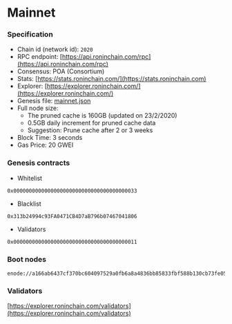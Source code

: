 # Mainnet

### Specification

* Chain id (network id): `2020`
* RPC endpoint: [https://api.roninchain.com/rpc](https://api.roninchain.com/rpc)
* Consensus: POA (Consortium)
* Stats: [https://stats.roninchain.com/](https://stats.roninchain.com)
* Explorer: [https://explorer.roninchain.com/](https://explorer.roninchain.com/)
* Genesis file: [mainnet.json](/assets/genesis-mainnet.json)
* Full node size:
   * The pruned cache is 160GB (updated on 23/2/2020)
   * 0.5GB daily increment for pruned cache data
   * Suggestion: Prune cache after 2 or 3 weeks
* Block Time: 3 seconds
* Gas Price: 20 GWEI

### Genesis contracts

* Whitelist

```
0x0000000000000000000000000000000000000033
```

* Blacklist

```
0x313b24994c93FA0471CB4D7aB796b07467041806
```

* Validators

```
0x0000000000000000000000000000000000000011
```

### Boot nodes

```
enode://a166ab6437cf370bc604097529a0fb6a8a4836bb85833fbf588b130cb73fe0517940d10c5d89c0e3e1c2800a774ac1ae2108d62cb4608556e41bc1fc4482241a@35.193.159.26:30303
```

### Validators

[https://explorer.roninchain.com/validators](https://explorer.roninchain.com/validators)
